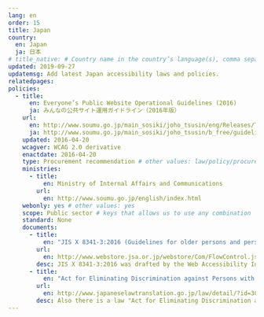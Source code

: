 ```yaml
---
lang: en
order: 15
title: Japan
country:
  en: Japan
  ja: 日本
# title_native: # Country name in the country’s language(s), comma separated. For Switzerland: Schweiz, Suisse, Svizzera, Svizra
updated: 2019-09-27
updatemsg: Add latest Japan accessibility laws and policies.
relatedpages:
policies:
  - title:
      en: Everyone’s Public Website Operational Guidelines (2016)
      ja: みんなの公共サイト運用ガイドライン（2016年版）
    url:
      en: http://www.soumu.go.jp/main_sosiki/joho_tsusin/eng/Releases/Telecommunications/160420_01.html
      ja: http://www.soumu.go.jp/main_sosiki/joho_tsusin/b_free/guideline.html
    updated: 2016-04-20
    wcagver: WCAG 2.0 derivative
    enactdate: 2016-04-20
    type: Procurement recommendation # other values: law/policy/procurement
    ministries:
      - title:
          en: Ministry of Internal Affairs and Communications
        url:
          en: http://www.soumu.go.jp/english/index.html
    webonly: yes # other values: yes
    scope: Public sector # keys that allows us to use any combination
    standard: None
    documents:
      - title:
          en: "JIS X 8341-3:2016 (Guidelines for older persons and persons with disabilities - Information and communications equipment, software and services - Part 3: Web content)"
        url:
          en: http://www.webstore.jsa.or.jp/webstore/Com/FlowControl.jsp?lang=en&bunsyoId=JIS+X+8341-3%3A2016&dantaiCd=JIS&status=1&pageNo=0
        desc: JIS X 8341-3:2016 was drafted by the Web Accessibility Infrastructure Committee (WAIC). Compliance with the standard is voluntary. However, Ministry of Internal Affairs and Communications recommend that public sectors comply with this standard by using "Everyone’s Public Website Operational Guidelines (2016)".
      - title:
          en: "Act for Eliminating Discrimination against Persons with Disabilities"
        url:
          en: http://www.japaneselawtranslation.go.jp/law/detail/?id=3052&vm=04&re=02
        desc: Also there is a law "Act for Eliminating Discrimination against Persons with Disabilities" enforced on April 1st 2016. However it doesn't refer to both "Everyone’s Public Website Operational Guidelines (2016)" and "JIS X 8341-3:2016" specifically.
---
```

